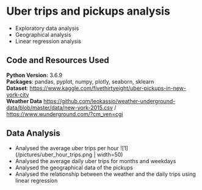 # Uber trips and pickups analysis
* Exploratory data analysis
* Geographical analysis
* Linear regression analysis

## Code and Resources Used
**Python Version:** 3.6.9  
**Packages**: pandas, pyplot, numpy, plotly, seaborn, sklearn  
**Dataset**: https://www.kaggle.com/fivethirtyeight/uber-pickups-in-new-york-city   
**Weather Data** https://github.com/leokassio/weather-underground-data/blob/master/data/new-york-2015.csv / https://www.wunderground.com/?cm_ven=cgi  

## Data Analysis
* Analysed the average uber trips per hour
![1](/pictures/uber_hour_trips.png | width=50)
* Analysed the average daily uber trips for months and weekdays
* Analysed the geographical data of the pickups
* Analysed the relationship between the weather and the daily trips using linear regression
